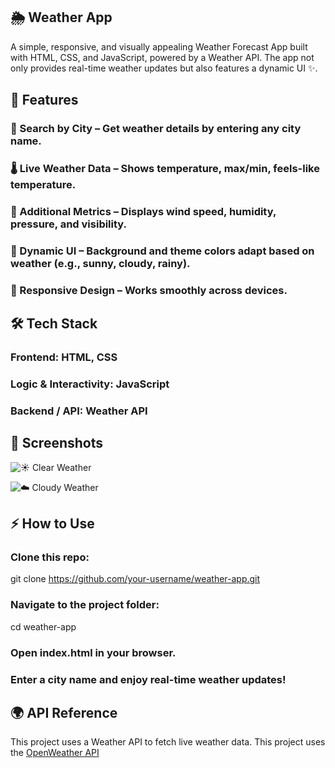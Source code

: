 ## 🌦️ Weather App

A simple, responsive, and visually appealing Weather Forecast App built with HTML, CSS, and JavaScript, powered by a Weather API.
The app not only provides real-time weather updates but also features a dynamic UI ✨. 

## 🚀 Features

### 🔎 Search by City – Get weather details by entering any city name.

### 🌡️ Live Weather Data – Shows temperature, max/min, feels-like temperature.

### 💨 Additional Metrics – Displays wind speed, humidity, pressure, and visibility.

### 🎨 Dynamic UI – Background and theme colors adapt based on weather (e.g., sunny, cloudy, rainy).

### 📱 Responsive Design – Works smoothly across devices.

## 🛠️ Tech Stack

### Frontend: HTML, CSS

### Logic & Interactivity: JavaScript

### Backend / API: Weather API 

## 📸 Screenshots

![☀️ Clear Weather]([assets/ss2.jpg](https://github.com/paulnilormi/Weather-App-using-Weather-API/blob/main/Screenshot%202025-09-06%20124654.png))  

![☁️ Cloudy Weather]([assets/ss1.jpg](https://github.com/paulnilormi/Weather-App-using-Weather-API/blob/main/Screenshot%202025-09-06%20124713.png))  

## ⚡ How to Use

### Clone this repo:

git clone https://github.com/your-username/weather-app.git


### Navigate to the project folder:

cd weather-app


### Open index.html in your browser.

### Enter a city name and enjoy real-time weather updates!

## 🌍 API Reference

This project uses a Weather API to fetch live weather data.
This project uses the [OpenWeather API](https://openweathermap.org/api) 
